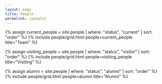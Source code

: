 ```yaml
---
layout: page
title: People
permalink: /people/
---
```


{% assign current_people = site.people | where: "status", "current" | sort: "order" %}
{% include people/grid.html people=current_people title="Team" %}

{% assign visiting_people = site.people | where: "status", "visitor" | sort: "order" %}
{% include people/grid.html people=visiting_people title="Visiting" %}

{% assign alumni = site.people | where: "status", "alumni" | sort: "order" %}
{% include people/grid.html people=alumni title="Alumni" %}
